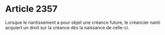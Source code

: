 # Article 2357

Lorsque le nantissement a pour objet une créance future, le créancier nanti acquiert un droit sur la créance dès la naissance de celle-ci.